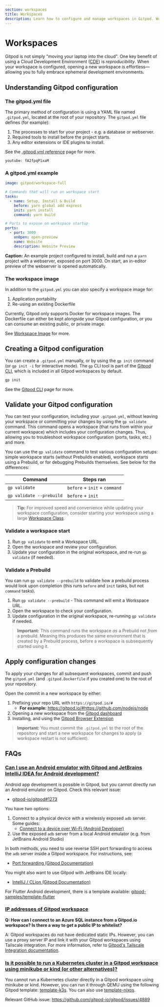 ```yaml
---
section: workspaces
title: Workspaces
description: Learn how to configure and manage workspaces in Gitpod. Workspaces are ephemeral development environments that are created on demand and can be shared with others to collaborate.
---
```


<script context="module">
  export const prerender = true;
</script>

# Workspaces

Gitpod is not simply "moving your laptop into the cloud". One key benefit of using a Cloud Development Environment ([CDE](/cde)) is _reproducibility_. When your workspace is configured, opening a new workspace is effortless—allowing you to fully embrace ephemeral development environments.

## Understanding Gitpod configuration

### The gitpod.yml file

The primary method of configuration is using a YAML file named `.gitpod.yml`, located at the root of your repository. The `gitpod.yml` file defines (for example):

1. The processes to start for your project - e.g. a database or webserver.
2. Required tools to install before the project starts.
3. Any editor extensions or IDE plugins to install.

See the [.gitpod.yml reference](/docs/references/gitpod-yml) page for more.

`youtube: fA2fpqP1xaM`

### A gitpod.yml example

```yml
image: gitpod/workspace-full

# Commands that will run on workspace start
tasks:
  - name: Setup, Install & Build
    before: yarn global add express
    init: yarn install
    command: yarn build

# Ports to expose on workspace startup
ports:
  - port: 3000
    onOpen: open-preview
    name: Website
    description: Website Preview
```

**Caption:** An example project configured to install, build and run a `yarn` project with a webserver, exposed on port 3000. On start, an in-editor preview of the webserver is opened automatically.

### The workspace image

In addition to the `gitpod.yml` you can also specify a workspace image for:

1. Application portability
2. Re-using an existing Dockerfile

Currently, Gitpod only supports Docker for workspace images. The Dockerfile can either be kept alongside your Gitpod configuration, or you can consume an existing public, or private image.

See [Workspace Image](/docs/configure/workspaces/workspace-image) for more.

## Creating a Gitpod configuration

You can create a `.gitpod.yml` manually, or by using the `gp init` command (or `gp init -i` for interactive mode). The `gp` CLI tool is part of the [Gitpod CLI](/docs/references/gitpod-cli), which is included in all Gitpod workspaces by default.

```sh
gp init
```

See the [Gitpod CLI](/docs/references/gitpod-cli) page for more.

## Validate your Gitpod configuration

You can test your configuration, including your `.gitpod.yml`, without leaving your workspace or committing your changes by using the `gp validate` command. This command opens a workspace (that runs from within your current workspace) which includes your configuration changes. Thus, allowing you to troubleshoot workspace configuration (ports, tasks, etc.) and more.

You can use the `gp validate` command to test various configuration setups: simple workspace starts (without Prebuilds enabled), workspace starts using a Prebuild, or for debugging Prebuilds themselves. See below for the differences:

| Command                  | Steps ran                     |
| ------------------------ | ----------------------------- |
| `gp validate`            | `before` + `init` + `command` |
| `gp validate --prebuild` | `before` + `init`             |

<!-- | `gp validate --from="prebuild"` | `before` + `command`          | -->

> **Tip:** For improved speed and convenience while updating your workspace configuration, consider starting your workspace using a large [Workspace Class](/docs/configure/workspaces/workspace-classes).

### Validate a workspace start

1. Run `gp validate` to emit a Workspace URL.
2. Open the workspace and review your configuration.
3. Update your configuration in the original workspace, and re-run `gp validate` (if needed).

### Validate a Prebuild

You can run `gp validate --prebuild` to validate how a prebuild process would look upon completion (this runs `before` and `init` tasks, but not `command` tasks).

1. Run `gp validate --prebuild` - This command will emit a Workspace URL.
2. Open the workspace to check your configuration.
3. Update configuration in the original workspace, re-running `gp validate` if needed.

> **Important:** This command runs the workspace _as_ a Prebuild not _from_ a prebuild. Meaning this produces the same environment that is created by a Prebuild process, before a workspace is subsequently started using it.

## Apply configuration changes

To apply your changes for all subsequent workspaces, commit and push the `gitpod.yml` (and `.gitpod.Dockerfile` if you created one) to the root of your repository.

Open the commit in a new workspace by either:

1. Prefixing your repo URL with `https://gitpod.io/#`
   - **For example:** https://gitpod.io/#https://github.com/nodejs/node
2. Opening a new workspace from the [Gitpod dashboard](https://gitpod.io/dashboard)
3. Installing, and using the [Gitpod Browser Extension](/docs/configure/user-settings/browser-extension#browser-extension)

> **Important:** You must commit the `.gitpod.yml` to the root of the repository and start a new workspace for changes to apply (a workspace restart is not sufficient).

## FAQs

### [Can I use an Android emulator with Gitpod and JetBrains IntelliJ IDEA for Android development?](https://discord.com/channels/816244985187008514/1107341075384897598)

Android app development is possible in Gitpod, but you cannot directly run an Android emulator on Gitpod. Check this relevant issue:

- [gitpod-io/gitpod#1273](https://github.com/gitpod-io/gitpod/issues/1273)

You have two options:

1. Connect to a physical device with a wirelessly exposed `adb` server. Some guides:
   - [Connect to a device over Wi-Fi (Android Developer)](https://developer.android.com/tools/adb#connect-to-a-device-over-wi-fi)
2. Use the exposed `adb` server from a local Android emulator (e.g. from JetBrains Android Studio)

In both methods, you need to use reverse SSH port forwarding to access the `adb` server inside a Gitpod workspace. For instructions, see:

- [Port forwarding (Gitpod Documentation)](https://www.gitpod.io/docs/configure/workspaces/ports#port-forwarding)

You might also want to use Gitpod with JetBrains IDE locally:

- [IntelliJ / CLion (Gitpod Documentation)](https://www.gitpod.io/docs/references/ides-and-editors/intellij)

For Flutter Android development, there is a template available: [gitpod-samples/template-flutter](https://github.com/gitpod-samples/template-flutter)

### [IP addresses of Gitpod workspace](https://discord.com/channels/816244985187008514/1099925986088333424)

**Q: How can I connect to an Azure SQL instance from a Gitpod.io workspace? Is there a way to get a public IP to whitelist?**

A: Gitpod workspaces do not have dedicated static IPs. However, you can use a proxy server IP and link it with your Gitpod workspaces using Tailscale integration. For more information, refer to [Gitpod's Tailscale Integration documentation](https://www.gitpod.io/docs/integrations/tailscale).

### [Is it possible to run a Kubernetes cluster in a Gitpod workspace using minikube or kind (or other alternatives)?](https://discord.com/channels/816244985187008514/1094565343038550016)

You cannot run a Kubernetes cluster directly in a Gitpod workspace using minikube or kind. However, you can run it through QEMU using the following Gitpod template: [template-k3s](https://github.com/gitpod-io/template-k3s). You can also use [template-nixos](https://github.com/gitpod-io/template-nixos).

Relevant GitHub issue: https://github.com/gitpod-io/gitpod/issues/4889
